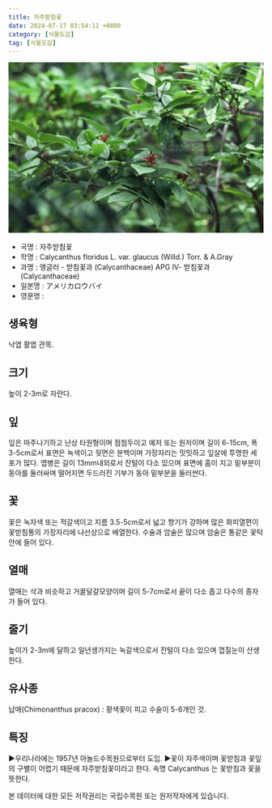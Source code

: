 ```yaml
---
title: 자주받침꽃
date: 2024-07-17 03:54:11 +0800
category: [식물도감]
tag: [식물도감]
---
```




![자주받침꽃](/assets/img/fileUpload/plants/basic/Calycanthaceae/Calycanthus/15556/1_th2.JPG)
- 국명 : 자주받침꽃
- 학명 : Calycanthus floridus L. var. glaucus (Willd.) Torr. & A.Gray
- 과명 : 앵글러 - 받침꽃과 (Calycanthaceae) APG Ⅳ- 받침꽃과 (Calycanthaceae)
- 일본명 : アメリカロウバイ
- 영문명 : 


## 생육형
낙엽 활엽 관목.
## 크기
높이 2-3m로 자란다.
## 잎
잎은 마주나기하고 난상 타원형이며 점첨두이고 예저 또는 원저이며 길이 6-15cm, 폭 3-5cm로서 표면은 녹색이고 뒷면은 분백이며 가장자리는 밋밋하고 잎살에 투명한 세포가 많다. 엽병은 길이 13mm내외로서 잔털이 다소 있으며 표면에 홈이 지고 밑부분이 동아를 둘러싸며 떨어지면 두드러진 기부가 동아 밑부분을 둘러싼다.
## 꽃
꽃은 녹자색 또는 적갈색이고 지름 3.5-5cm로서 넓고 향기가 강하며 많은 화피열편이 꽃받침통의 가장자리에 나선상으로 배열한다. 수술과 암술은 많으며 암술은 통같은 꽃턱안에 들어 있다.
## 열매
열매는 삭과 비슷하고 거꿀달걀모양이며 길이 5-7cm로서 끝이 다소 좁고 다수의 종자가 들어 있다.
## 줄기
높이가 2-3m에 달하고 일년생가지는 녹갈색으로서 잔털이 다소 있으며 껍질눈이 산생한다.
## 유사종
납매(Chimonanthus pracox) : 황색꽃이 피고 수술이 5-6개인 것.
## 특징
▶우리나라에는 1957년 아놀드수목원으로부터 도입.
▶꽃이 자주색이며 꽃받침과 꽃잎의 구별이 어렵기 때문에 자주받침꽃이라고 한다. 속명 Calycanthus 는 꽃받침과 꽃을 뜻한다.






본 데이터에 대한 모든 저작권리는 국립수목원 또는 원저작자에게 있습니다.
